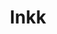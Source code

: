 ---
description: >
  Inkk is a social blogging platform inspired by Medium.
stack:
  - Ruby on Rails
  - Postgresql
  - SCSS
  - CoffeeScript
position: 6
title: "Inkk"
url: "http://inkk.herokuapp.com"
---